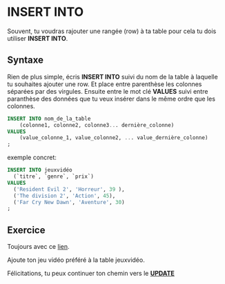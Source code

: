 # **INSERT INTO**

Souvent, tu voudras rajouter une rangée (row) à ta table pour cela tu dois utiliser **INSERT INTO**.

## Syntaxe

Rien de plus simple, écris **INSERT INTO** suivi du nom de la table à laquelle tu souhaites ajouter une row. Et place entre parenthèse les colonnes séparées par des virgules.
Ensuite entre le mot clé **VALUES** suivi entre paranthèse des données que tu veux insérer dans le même ordre que les colonnes.

```SQL
INSERT INTO nom_de_la_table
	(colonne1, colonne2, colonne3... dernière_colonne)
VALUES
	(value_colonne_1, value_colonne2, ... value_dernière_colonne)
;
```

exemple concret:

```SQL
INSERT INTO jeuxvidéo
  (`titre`, `genre`, `prix`)
VALUES
  ('Resident Evil 2', 'Horreur', 39 ),
  ('The division 2', 'Action', 45),
  ('Far Cry New Dawn', 'Aventure', 30)
;
```

## Exercice

Toujours avec ce [lien](https://www.db-fiddle.com/f/72RoqENfdHHP6fHYNczPzW/2).

Ajoute ton jeu vidéo préféré à la table jeuxvidéo.

Félicitations, tu peux continuer ton chemin vers le [**UPDATE**](https://github.com/Anxium/workshop-sql/blob/master/Parcours/update.md)